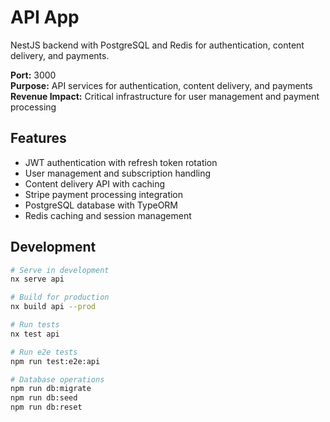 # API App

NestJS backend with PostgreSQL and Redis for authentication, content delivery, and payments.

**Port:** 3000  
**Purpose:** API services for authentication, content delivery, and payments  
**Revenue Impact:** Critical infrastructure for user management and payment processing

## Features

- JWT authentication with refresh token rotation
- User management and subscription handling
- Content delivery API with caching
- Stripe payment processing integration
- PostgreSQL database with TypeORM
- Redis caching and session management

## Development

```bash
# Serve in development
nx serve api

# Build for production
nx build api --prod

# Run tests
nx test api

# Run e2e tests
npm run test:e2e:api

# Database operations
npm run db:migrate
npm run db:seed
npm run db:reset
```